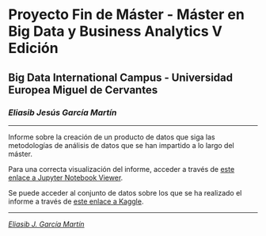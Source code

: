 # Proyecto Fin de Máster - Máster en Big Data y Business Analytics V Edición

## Big Data International Campus - Universidad Europea Miguel de Cervantes

### *Eliasib Jesús García Martín*
--------------------

Informe sobre la creación de un producto de datos que siga las metodologías de análisis de datos que se han impartido a lo largo del máster.

Para una correcta visualización del informe, acceder a través de [este enlace a Jupyter Notebook Viewer](https://nbviewer.jupyter.org/github/eliasib13/PFM-Campus-Big-Data/blob/master/PFM%20-%20SF%20Bay%20Area%20Bike%20Share%20-%20Eliasib%20Garcia%20Martin.ipynb).

Se puede acceder al conjunto de datos sobre los que se ha realizado el informe a través de [este enlace a Kaggle](https://www.kaggle.com/benhamner/sf-bay-area-bike-share).

---------------------

*[Eliasib J. García Martín](https://github.com/eliasib13/)*

